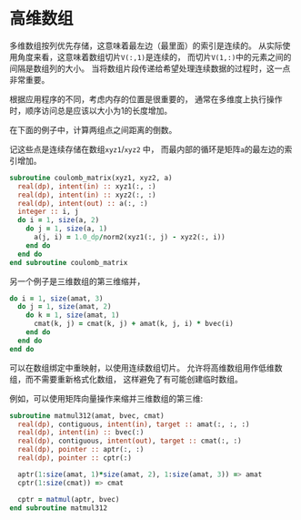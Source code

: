 # 高维数组

多维数组按列优先存储，这意味着最左边（最里面）的索引是连续的。
从实际使用角度来看，这意味着数组切片`V(:,1)`是连续的，
而切片`V(1,:)`中的元素之间的间隔是数组列的大小。
当将数组片段传递给希望处理连续数据的过程时，这一点非常重要。

根据应用程序的不同，考虑内存的位置是很重要的，
通常在多维度上执行操作时，顺序访问总是应该以大小为1的长度增加。

在下面的例子中，计算两组点之间距离的倒数。

记这些点是连续存储在数组`xyz1`/`xyz2` 中，
而最内部的循环是矩阵`a`的最左边的索引增加。

```fortran
subroutine coulomb_matrix(xyz1, xyz2, a)
  real(dp), intent(in) :: xyz1(:, :)
  real(dp), intent(in) :: xyz2(:, :)
  real(dp), intent(out) :: a(:, :)
  integer :: i, j
  do i = 1, size(a, 2)
    do j = 1, size(a, 1)
      a(j, i) = 1.0_dp/norm2(xyz1(:, j) - xyz2(:, i))
    end do
  end do
end subroutine coulomb_matrix
```

另一个例子是三维数组的第三维缩并，

```fortran
do i = 1, size(amat, 3)
  do j = 1, size(amat, 2)
    do k = 1, size(amat, 1)
      cmat(k, j) = cmat(k, j) + amat(k, j, i) * bvec(i)
    end do
  end do
end do
```

可以在数组绑定中重映射，以使用连续数组切片。
允许将高维数组用作低维数组，而不需要重新格式化数组，
这样避免了有可能创建临时数组。

例如，可以使用矩阵向量操作来缩并三维数组的第三维:

```fortran
subroutine matmul312(amat, bvec, cmat)
  real(dp), contiguous, intent(in), target :: amat(:, :, :)
  real(dp), intent(in) :: bvec(:)
  real(dp), contiguous, intent(out), target :: cmat(:, :)
  real(dp), pointer :: aptr(:, :)
  real(dp), pointer :: cptr(:)

  aptr(1:size(amat, 1)*size(amat, 2), 1:size(amat, 3)) => amat
  cptr(1:size(cmat)) => cmat

  cptr = matmul(aptr, bvec)
end subroutine matmul312
```
